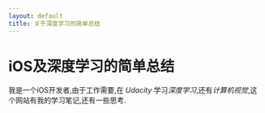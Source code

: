 ```yaml
---
layout: default
title: 关于深度学习的简单总结
---
```

<div class="blurb">
  <h1>iOS及深度学习的简单总结</h1>
	<p>我是一个iOS开发者,由于工作需要,在 <em>Udacity</em> 学习<em>深度学习</em>,还有<em>计算机视觉</em>,这个网站有我的学习笔记,还有一些思考. </p>
  <!-- <a href="/about">Read more about my life...</a> -->
</div><!-- /.blurb -->
